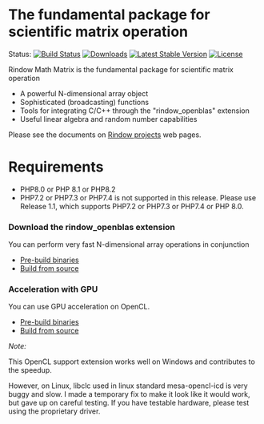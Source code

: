The fundamental package for scientific matrix operation
=======================================================
Status:
[![Build Status](https://github.com/rindow/rindow-math-matrix/workflows/tests/badge.svg)](https://github.com/rindow/rindow-math-matrix/actions)
[![Downloads](https://img.shields.io/packagist/dt/rindow/rindow-math-matrix)](https://packagist.org/packages/rindow/rindow-math-matrix)
[![Latest Stable Version](https://img.shields.io/packagist/v/rindow/rindow-math-matrix)](https://packagist.org/packages/rindow/rindow-math-matrix)
[![License](https://img.shields.io/packagist/l/rindow/rindow-math-matrix)](https://packagist.org/packages/rindow/rindow-math-matrix)

Rindow Math Matrix is the fundamental package for scientific matrix operation

- A powerful N-dimensional array object
- Sophisticated (broadcasting) functions
- Tools for integrating C/C++ through the "rindow_openblas" extension
- Useful linear algebra and random number capabilities



Please see the documents on [Rindow projects](https://rindow.github.io/) web pages.

Requirements
============

- PHP8.0 or PHP 8.1 or PHP8.2
- PHP7.2 or PHP7.3 or PHP7.4 is not supported in this release. Please use Release 1.1, which supports PHP7.2 or PHP7.3 or PHP7.4 or PHP 8.0.



### Download the rindow_openblas extension

You can perform very fast N-dimensional array operations in conjunction

- [Pre-build binaries](https://github.com/rindow/rindow-openblas/releases)
- [Build from source](https://github.com/rindow/rindow-openblas)

### Acceleration with GPU

You can use GPU acceleration on OpenCL.

- [Pre-build binaries](https://github.com/rindow/rindow-clblast/releases)
- [Build from source](https://github.com/rindow/rindow-clblast)

*Note:*

This OpenCL support extension works well on Windows and contributes to the speedup.

However, on Linux, libclc used in linux standard mesa-opencl-icd is very buggy and slow. I made a temporary fix to make it look like it would work, but gave up on careful testing.
If you have testable hardware, please test using the proprietary driver.
